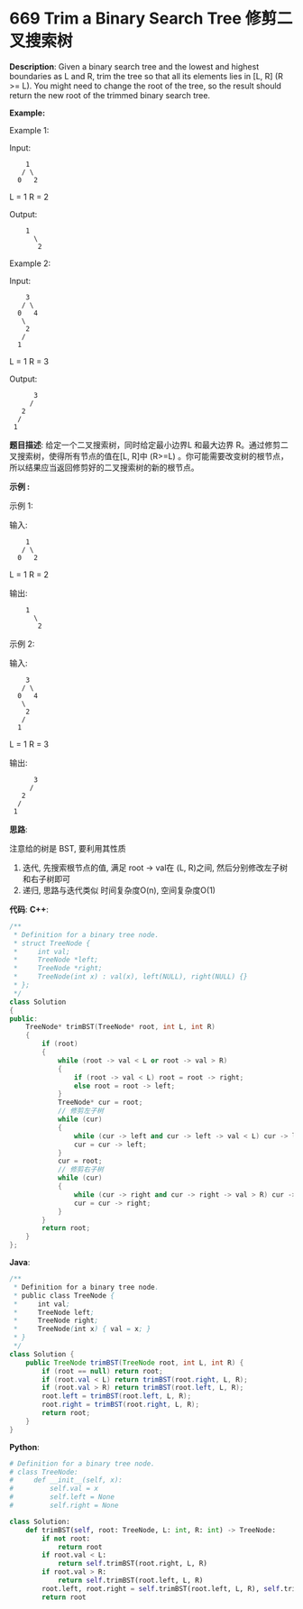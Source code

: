 # 669 Trim a Binary Search Tree 修剪二叉搜索树

__Description__:
Given a binary search tree and the lowest and highest boundaries as L and R, trim the tree so that all its elements lies in [L, R] (R >= L). You might need to change the root of the tree, so the result should return the new root of the trimmed binary search tree.

__Example:__

Example 1:

Input:

```text
    1
   / \
  0   2
```

  L = 1
  R = 2

Output:

```text
    1
      \
       2
```

Example 2:

Input:

```text
    3
   / \
  0   4
   \
    2
   /
  1
```

  L = 1
  R = 3

Output:

```text
      3
     / 
   2   
  /
 1
```

__题目描述__:
给定一个二叉搜索树，同时给定最小边界L 和最大边界 R。通过修剪二叉搜索树，使得所有节点的值在[L, R]中 (R>=L) 。你可能需要改变树的根节点，所以结果应当返回修剪好的二叉搜索树的新的根节点。

__示例 :__

示例 1:

输入:

```text
    1
   / \
  0   2
```

  L = 1
  R = 2

输出:

```text
    1
      \
       2
```

示例 2:

输入:

```text
    3
   / \
  0   4
   \
    2
   /
  1
```

  L = 1
  R = 3

输出:

```text
      3
     / 
   2   
  /
 1
```

__思路__:

注意给的树是 BST, 要利用其性质

1. 迭代, 先搜索根节点的值, 满足 root -> val在 (L, R)之间, 然后分别修改左子树和右子树即可
2. 递归, 思路与迭代类似
时间复杂度O(n), 空间复杂度O(1)

__代码__:
__C++__:

```C++
/**
 * Definition for a binary tree node.
 * struct TreeNode {
 *     int val;
 *     TreeNode *left;
 *     TreeNode *right;
 *     TreeNode(int x) : val(x), left(NULL), right(NULL) {}
 * };
 */
class Solution 
{
public:
    TreeNode* trimBST(TreeNode* root, int L, int R) 
    {
        if (root) 
        {
            while (root -> val < L or root -> val > R) 
            {
                if (root -> val < L) root = root -> right;
                else root = root -> left;
            }
            TreeNode* cur = root;
            // 修剪左子树
            while (cur) 
            {
                while (cur -> left and cur -> left -> val < L) cur -> left = cur -> left -> right;
                cur = cur -> left;
            }
            cur = root;
            // 修剪右子树
            while (cur) 
            {
                while (cur -> right and cur -> right -> val > R) cur -> right = cur -> right -> left;
                cur = cur -> right;
            }
        }
        return root;
    }
};
```

__Java__:

```Java
/**
 * Definition for a binary tree node.
 * public class TreeNode {
 *     int val;
 *     TreeNode left;
 *     TreeNode right;
 *     TreeNode(int x) { val = x; }
 * }
 */
class Solution {
    public TreeNode trimBST(TreeNode root, int L, int R) {
        if (root == null) return root;
        if (root.val < L) return trimBST(root.right, L, R);
        if (root.val > R) return trimBST(root.left, L, R);
        root.left = trimBST(root.left, L, R);
        root.right = trimBST(root.right, L, R);
        return root;
    }
}
```

__Python__:

```Python
# Definition for a binary tree node.
# class TreeNode:
#     def __init__(self, x):
#         self.val = x
#         self.left = None
#         self.right = None

class Solution:
    def trimBST(self, root: TreeNode, L: int, R: int) -> TreeNode:
        if not root:
            return root
        if root.val < L:
            return self.trimBST(root.right, L, R)
        if root.val > R:
            return self.trimBST(root.left, L, R)
        root.left, root.right = self.trimBST(root.left, L, R), self.trimBST(root.right, L, R)
        return root
```
